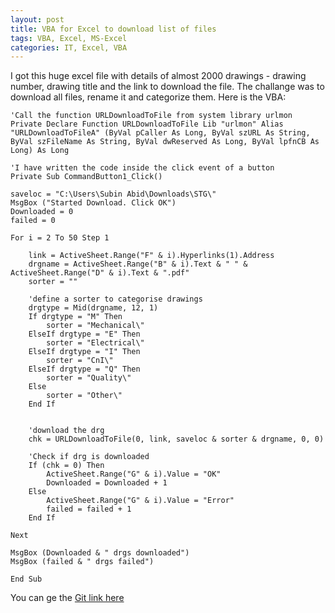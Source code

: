 ```yaml
---
layout: post
title: VBA for Excel to download list of files 
tags: VBA, Excel, MS-Excel 
categories: IT, Excel, VBA
---
```


I got this huge excel file with details of almost 2000 drawings - drawing number, drawing title and the link to download the file. The challange was to download all files, rename it and categorize them. Here is the VBA:

```VBA
'Call the function URLDownloadToFile from system library urlmon
Private Declare Function URLDownloadToFile Lib "urlmon" Alias "URLDownloadToFileA" (ByVal pCaller As Long, ByVal szURL As String, ByVal szFileName As String, ByVal dwReserved As Long, ByVal lpfnCB As Long) As Long

'I have written the code inside the click event of a button
Private Sub CommandButton1_Click()

saveloc = "C:\Users\Subin Abid\Downloads\STG\"
MsgBox ("Started Download. Click OK")
Downloaded = 0
failed = 0

For i = 2 To 50 Step 1

    link = ActiveSheet.Range("F" & i).Hyperlinks(1).Address
    drgname = ActiveSheet.Range("B" & i).Text & " " & ActiveSheet.Range("D" & i).Text & ".pdf"
    sorter = ""
    
    'define a sorter to categorise drawings
    drgtype = Mid(drgname, 12, 1)
    If drgtype = "M" Then
        sorter = "Mechanical\"
    ElseIf drgtype = "E" Then
        sorter = "Electrical\"
    ElseIf drgtype = "I" Then
        sorter = "CnI\"
    ElseIf drgtype = "Q" Then
        sorter = "Quality\"
    Else
        sorter = "Other\"
    End If
    
    
    'download the drg
    chk = URLDownloadToFile(0, link, saveloc & sorter & drgname, 0, 0)

    'Check if drg is downloaded
    If (chk = 0) Then
        ActiveSheet.Range("G" & i).Value = "OK"
        Downloaded = Downloaded + 1
    Else
        ActiveSheet.Range("G" & i).Value = "Error"
        failed = failed + 1
    End If

Next

MsgBox (Downloaded & " drgs downloaded")
MsgBox (failed & " drgs failed")

End Sub
```

You can ge the [Git link here](https://github.com/subinabid/VBAExcel)
